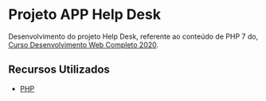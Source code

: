 # Projeto APP Help Desk

Desenvolvimento do projeto Help Desk, referente ao conteúdo de PHP 7 do, [Curso Desenvolvimento Web Completo 2020](https://www.udemy.com/course/web-completo).

## Recursos Utilizados
- [PHP](https://www.php.net/)
